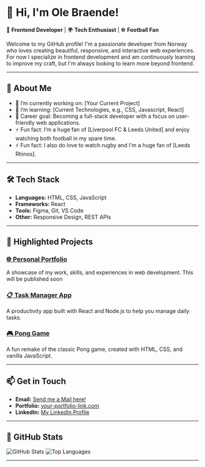 # 👋 Hi, I'm Ole Braende!

🎨 **Frontend Developer** | 🌍 **Tech Enthusiast** | ⚽ **Football Fan**

Welcome to my GitHub profile! I'm a passionate developer from Norway who loves creating beautiful, responsive, and interactive web experiences. 
For now I specialize in frontend development and am continuously learning to improve my craft, but I'm always looking to learn more beyond frontend.

---

## 🚀 **About Me**

- 🔭 I’m currently working on: [Your Current Project]
- 🌱 I’m learning: [Current Technologies, e.g., CSS, Javascript, React]
- 💼 Career goal: Becoming a full-stack developer with a focus on user-friendly web applications.
- ⚡ Fun fact: I’m a huge fan of [Liverpool FC & Leeds United] and enjoy watching both football in my spare time.
- ⚡ Fun fact: I also do love to watch rugby and I'm a huge fan of [Leeds Rhinos].

---

## 🛠️ **Tech Stack**

- **Languages:** HTML, CSS, JavaScript
- **Frameworks:** React
- **Tools:** Figma, Git, VS Code
- **Other:** Responsive Design, REST APIs

---

## 📂 **Highlighted Projects**

### [🌐 Personal Portfolio](...)
A showcase of my work, skills, and experiences in web development.
This will be published soon

### [📋 Task Manager App](https://github.com/your-username/task-manager)
A productivity app built with React and Node.js to help you manage daily tasks.

### [🎮 Pong Game](https://github.com/Olebraende/JS-Pong)
A fun remake of the classic Pong game, created with HTML, CSS, and vanilla JavaScript.

---

## 📫 **Get in Touch**

- **Email:** [Send me a Mail here!](mailto:olembrande.work@gmail.com)
- **Portfolio:** [your-portfolio-link.com](https://your-portfolio-link.com)
- **LinkedIn:** [My LinkedIn Profile](https://www.linkedin.com/in/olebrande/)

---

## 🌟 **GitHub Stats**

![GitHub Stats](https://github-readme-stats.vercel.app/api?username=your-username&show_icons=true&theme=radical)
![Top Languages](https://github-readme-stats.vercel.app/api/top-langs/?username=your-username&layout=compact&theme=radical)

---
